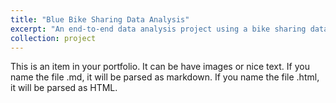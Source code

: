 ```yaml
---
title: "Blue Bike Sharing Data Analysis"
excerpt: "An end-to-end data analysis project using a bike sharing dataset from Kaggle. Includes data wrangling, EDA, visualization, and dashboard creation.<br/><img src='/images/blue-bike-preview.png'>"
collection: project
---
```


This is an item in your portfolio. It can be have images or nice text. If you name the file .md, it will be parsed as markdown. If you name the file .html, it will be parsed as HTML. 
